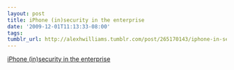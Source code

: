 ```yaml
---
layout: post
title: iPhone (in)security in the enterprise
date: '2009-12-01T11:13:33-08:00'
tags: 
tumblr_url: http://alexhwilliams.tumblr.com/post/265170143/iphone-in-security-in-the-enterprise
---
```

<a href="http://www.infosecblog.org/2009/11/the.html?utm_source=feedburner&utm_medium=feed&utm_campaign=Feed%3A+RogersInfosecBlog+%28Roger%27s+Information+Security+Blog%29">iPhone (in)security in the enterprise</a><br/>
